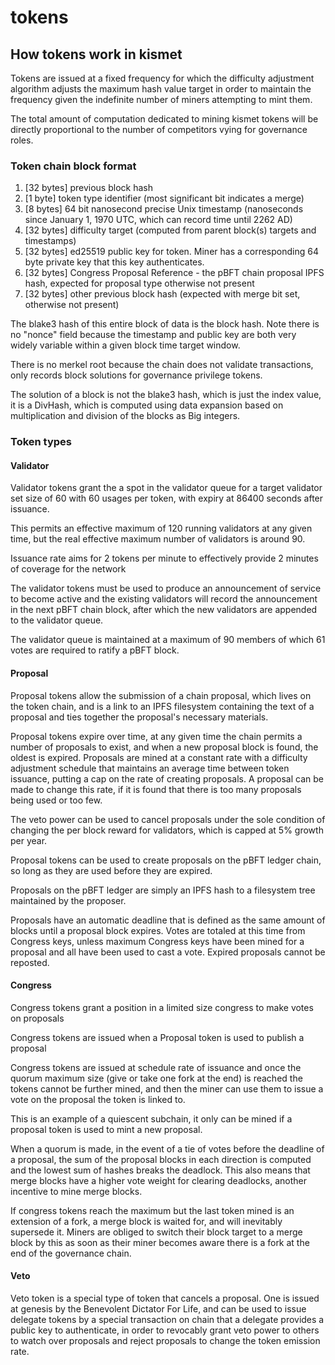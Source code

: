# tokens

## How tokens work in kismet

Tokens are issued at a fixed frequency for which the difficulty adjustment algorithm adjusts the maximum hash value target in order to maintain the frequency given the indefinite number of miners attempting to mint them.

The total amount of computation dedicated to mining kismet tokens will be directly proportional to the number of competitors vying for governance roles.

### Token chain block format

1. [32 bytes] previous block hash
2. [1 byte] token type identifier (most significant bit indicates a merge)
3. [8 bytes] 64 bit nanosecond precise Unix timestamp (nanoseconds since January 1, 1970 UTC, which can record time until 2262 AD)
4. [32 bytes] difficulty target (computed from parent block(s) targets and timestamps)
5. [32 bytes] ed25519 public key for token. Miner has a corresponding 64 byte private key that this key authenticates.
6. [32 bytes] Congress Proposal Reference - the pBFT chain proposal IPFS hash, expected for proposal type otherwise not present
7. [32 bytes] other previous block hash (expected with merge bit set, otherwise not present)

The blake3 hash of this entire block of data is the block hash. Note there is no "nonce" field because the timestamp and public key are both very widely variable within a given block time target window.

There is no merkel root because the chain does not validate transactions, only records block solutions for governance privilege tokens.

The solution of a block is not the blake3 hash, which is just the index value, it is a DivHash, which is computed using data expansion based on multiplication and division of the blocks as Big integers.

### Token types

#### Validator

Validator tokens grant the a spot in the validator queue for a target validator set size of 60 with 60 usages per token, with expiry at 86400 seconds after issuance. 

This permits an effective maximum of 120 running validators at any given time, but the real effective maximum number of validators is around 90.

Issuance rate aims for 2 tokens per minute to effectively provide 2 minutes of coverage for the network

The validator tokens must be used to produce an announcement of service to become active and the existing validators will record the announcement in the next pBFT chain block, after which the new validators are appended to the validator queue.

The validator queue is maintained at a maximum of 90 members of which 61 votes are required to ratify a pBFT block.

#### Proposal

Proposal tokens allow the submission of a chain proposal, which lives on the token chain, and is a link to an IPFS filesystem containing the text of a proposal and ties together the proposal's necessary materials.

Proposal tokens expire over time, at any given time the chain permits a number of proposals to exist, and when a new proposal block is found, the oldest is expired. Proposals are mined at a constant rate with a difficulty adjustment schedule that maintains an average time between token issuance, putting a cap on the rate of creating proposals. A proposal can be made to change this rate, if it is found that there is too many proposals being used or too few.

The veto power can be used to cancel proposals under the sole condition of changing the per block reward for validators, which is capped at 5% growth per year.

Proposal tokens can be used to create proposals on the pBFT ledger chain, so long as they are used before they are expired.

Proposals on the pBFT ledger are simply an IPFS hash to a filesystem tree maintained by the proposer.

Proposals have an automatic deadline that is defined as the same amount of blocks until a proposal block expires. Votes are totaled at this time from Congress keys, unless maximum Congress keys have been mined for a proposal and all have been used to cast a vote. Expired proposals cannot be reposted.

#### Congress

Congress tokens grant a position in a limited size congress to make votes on proposals

Congress tokens are issued when a Proposal token is used to publish a proposal

Congress tokens are issued at schedule rate of issuance and once the quorum maximum size (give or take one fork at the end) is reached the tokens cannot be further mined, and then the miner can use them to issue a vote on the proposal the token is linked to.

This is an example of a quiescent subchain, it only can be mined if a proposal token is used to mint a new proposal. 

When a quorum is made, in the event of a tie of votes before the deadline of a proposal, the sum of the proposal blocks in each direction is computed and the lowest sum of hashes breaks the deadlock. This also means that merge blocks have a higher vote weight for clearing deadlocks, another incentive to mine merge blocks.

If congress tokens reach the maximum but the last token mined is an extension of a fork, a merge block is waited for, and will inevitably supersede it. Miners are obliged to switch their block target to a merge block by this as soon as their miner becomes aware there is a fork at the end of the governance chain.

#### Veto

Veto token is a special type of token that cancels a proposal. One is issued at genesis by the Benevolent Dictator For Life, and can be used to issue delegate tokens by a special transaction on chain that a delegate provides a public key to authenticate, in order to revocably grant veto power to others to watch over proposals and reject proposals to change the token emission rate.
